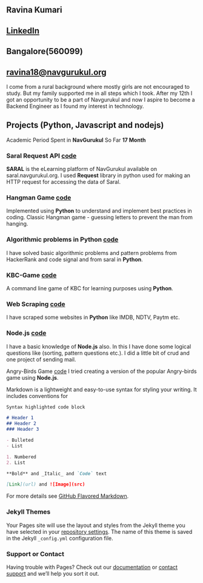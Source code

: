 ## Ravina Kumari                                                                                
## [LinkedIn](https://www.linkedin.com/in/ravina-kumari-76279616a/)
## Bangalore(560099)
## ravina18@navgurukul.org

I come from a rural background where mostly girls are not encouraged to study. But my family supported
me in all steps which I took. After my 12th I got an opportunity to be a part of Navgurukul and now I aspire
to become a Backend Engineer as I found my interest in technology.

## Projects (Python, Javascript and nodejs)
Academic Period Spent in **NavGurukul** So Far **17 Month**
### Saral Request API [code](https://github.com/ravinaNG/request_in_python)
**SARAL** is the eLearning platform of NavGurukul available on saral.navgurukul.org. I used **Request** library in python used for making an HTTP request for accessing the data of Saral.

### Hangman Game [code](https://github.com/ravinaNG/python/tree/master/python/HangMan)
Implemented using **Python** to understand and implement best practices in coding.
Classic Hangman game - guessing letters to prevent the man from hanging.

### Algorithmic problems in Python [code](https://github.com/ravinaNG/python)
I have solved basic algorithmic problems and pattern problems from HackerRank and
code signal and from saral in **Python**.

### KBC-Game [code](https://github.com/ravinaNG/python/blob/master/List/KBC_Game.py)
A command line game of KBC for learning purposes using **Python**.

### Web Scraping [code](https://github.com/ravinaNG/Web-scraping-in-python)
I have scraped some websites in **Python** like IMDB, NDTV, Paytm etc.

### Node.js [code](https://github.com/ravinaNG/Nodejs-2)
I have a basic knowledge of **Node.js** also. In this I have done some logical questions
like (sorting, pattern questions etc.). I did a little bit of crud and one project of
sending mail.

Angry-Birds Game [code](https://github.com/ravinaNG/Angry-birds)
I tried creating a version of the popular Angry-birds game using **Node.js**.


Markdown is a lightweight and easy-to-use syntax for styling your writing. It includes conventions for

```markdown
Syntax highlighted code block

# Header 1
## Header 2
### Header 3

- Bulleted
- List

1. Numbered
2. List

**Bold** and _Italic_ and `Code` text

[Link](url) and ![Image](src)
```

For more details see [GitHub Flavored Markdown](https://guides.github.com/features/mastering-markdown/).

### Jekyll Themes

Your Pages site will use the layout and styles from the Jekyll theme you have selected in your [repository settings](https://github.com/ravinaNG/ravinaNG.github.io/settings). The name of this theme is saved in the Jekyll `_config.yml` configuration file.

### Support or Contact

Having trouble with Pages? Check out our [documentation](https://help.github.com/categories/github-pages-basics/) or [contact support](https://github.com/contact) and we’ll help you sort it out.
